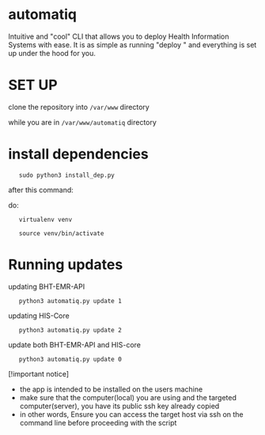 # automatiq
Intuitive and "cool" CLI that allows you to deploy Health Information Systems with ease. It is as simple as running "deploy <app>" and everything is set up under the hood for you. 


# SET UP
   
   clone the repository into `/var/www` directory

   while you are in `/var/www/automatiq` directory
   
# install dependencies


       sudo python3 install_dep.py

   after this command:

   do:

       virtualenv venv

       source venv/bin/activate

# Running updates
  updating BHT-EMR-API

       python3 automatiq.py update 1

  updating HIS-Core

       python3 automatiq.py update 2

  update both BHT-EMR-API and HIS-core

       python3 automatiq.py update 0

  [!important notice]
  * the app is intended to be installed on the users machine
  * make sure that the computer(local) you are using and the targeted computer(server), you have its public ssh key already copied
  * in other words, Ensure you can access the target host via ssh on the command line before proceeding with the script